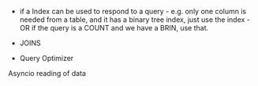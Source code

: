 

- if a Index can be used to respond to a query - e.g. only one column is needed
  from a table, and it has a binary tree index, just use the index - OR if the
  query is a COUNT and we have a BRIN, use that.

- JOINS
- Query Optimizer


Asyncio reading of data